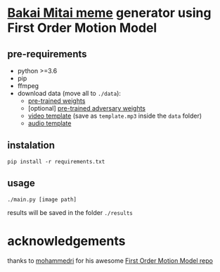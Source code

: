 # [Bakai Mitai meme]((https://knowyourmeme.com/memes/dame-da-ne-baka-mitai)) generator using First Order Motion Model

## pre-requirements
* python >=3.6
* pip
* ffmpeg
* download data (move all to `./data`):
	* [pre-trained weights](https://mega.nz/file/4cAyTIpT#5c5n43cLo4xc_uSgyBMIxMLB1S3_tNtzeiEZALnIyyc)
	* \[optional\] [pre-trained adversary weights](https://mega.nz/file/MNJw3ASA#ykp34kcenxKAEoTAW6__UhSrkxdchzqBq2p6qSzCkLE)
	* [video template](https://www.kapwing.com/videos/5f2831922695a400156ada1e) (save as `template.mp3` inside the `data` folder)
	* [audio template](https://filebin.net/tqtq7j5mvxq3j72k/dame.mp3?t=za5niv86)

## instalation

```shell
pip install -r requirements.txt
```

## usage
```shell
./main.py [image path]
```
results will be saved in the folder `./results`

# acknowledgements
thanks to [mohammedri](https://github.com/mohammedri) for his awesome [First Order Motion Model repo](https://github.com/AliaksandrSiarohin/first-order-model/blob/master/LICENSE.md)